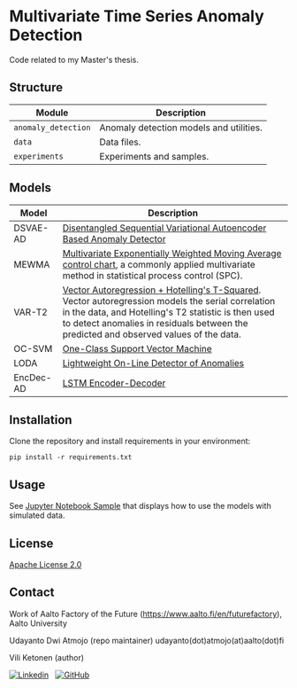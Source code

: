 # Multivariate Time Series Anomaly Detection

Code related to my Master's thesis.

## Structure

| Module              | Description   |
| ------------------- | ------------- |
| `anomaly_detection` | Anomaly detection models and utilities. |
| `data`              | Data files.    |
| `experiments`       | Experiments and samples.    |

## Models

| Model        | Description   |
| ------------ | ------------- |
| DSVAE-AD     | [Disentangled Sequential Variational Autoencoder Based Anomaly Detector](http://urn.fi/URN:NBN:fi:aalto-202101311730) |
| MEWMA        | [Multivariate Exponentially Weighted Moving Average control chart](https://amstat.tandfonline.com/doi/abs/10.1080/00401706.1992.10485232), a commonly applied multivariate method in statistical process control (SPC). |
| VAR-T2       | [Vector Autoregression + Hotelling's T-Squared](https://doi.org/10.1016/j.ijpe.2006.07.002). Vector autoregression models the serial correlation in the data, and Hotelling's T2 statistic is then used to detect anomalies in residuals between the predicted and observed values of the data. |
| OC-SVM       | [One-Class Support Vector Machine](https://scikit-learn.org/stable/modules/generated/sklearn.svm.OneClassSVM.html) |
| LODA         | [Lightweight On-Line Detector of Anomalies](https://doi.org/10.1007/s10994-015-5521-0) |
| EncDec-AD    | [LSTM Encoder-Decoder](https://arxiv.org/abs/1607.00148) |

## Installation

Clone the repository and install requirements in your environment:

```
pip install -r requirements.txt
```

## Usage

See [Jupyter Notebook Sample](examples/artificial_data.ipynb) that displays how to use the models with simulated data.

## License

[Apache License 2.0](LICENSE)

## Contact

Work of Aalto Factory of the Future (https://www.aalto.fi/en/futurefactory), Aalto University

Udayanto Dwi Atmojo (repo maintainer) udayanto(dot)atmojo(at)aalto(dot)fi

Vili Ketonen (author)

[![Linkedin](https://img.shields.io/badge/LinkedIn-0077B5?style=for-the-badge&logo=linkedin&logoColor=white)](https://linkedin.com/in/vili-ketonen-75b16267)
&nbsp;
[![GitHub](https://img.shields.io/badge/GitHub-100000?style=for-the-badge&logo=github&logoColor=white)](https://github.com/viliket/)
